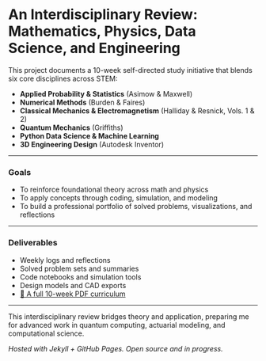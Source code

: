 # An Interdisciplinary Review: Mathematics, Physics, Data Science, and Engineering

This project documents a 10-week self-directed study initiative that blends six core disciplines across STEM:

- **Applied Probability & Statistics** (Asimow & Maxwell)
- **Numerical Methods** (Burden & Faires)
- **Classical Mechanics & Electromagnetism** (Halliday & Resnick, Vols. 1 & 2)
- **Quantum Mechanics** (Griffiths)
- **Python Data Science & Machine Learning**
- **3D Engineering Design** (Autodesk Inventor)

---
### Goals

- To reinforce foundational theory across math and physics
- To apply concepts through coding, simulation, and modeling
- To build a professional portfolio of solved problems, visualizations, and reflections
---


### Deliverables

- Weekly logs and reflections
- Solved problem sets and summaries
- Code notebooks and simulation tools
- Design models and CAD exports
- [📄 A full 10-week PDF curriculum](https://michaeltdeguzman.github.io/10-week-curriculum-full-details.pdf)


---

This interdisciplinary review bridges theory and application, preparing me for advanced work in quantum computing, actuarial modeling, and computational science.


*Hosted with Jekyll + GitHub Pages. Open source and in progress.*

